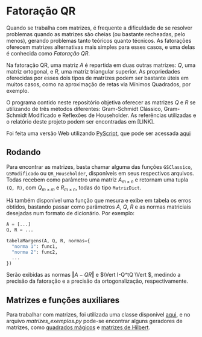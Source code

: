 # Fatoração QR

Quando se trabalha com matrizes, é frequente a dificuldade de se resolver problemas quando as matrizes são cheias (ou bastante recheadas, pelo menos), gerando problemas tanto teóricos quanto técnicos. As fatorações oferecem matrizes alternativas mais simples para esses casos, e uma delas é conhecida como <i>Fatoração QR</i>.

Na fatoração QR, uma matriz $A$ é repartida em duas outras matrizes: $Q$, uma matriz ortogonal, e $R$, uma matriz triangular superior. As propriedades oferecidas por esses dois tipos de matrizes podem ser bastante úteis em muitos casos, como na aproximação de retas via Mínimos Quadrados, por exemplo.

O programa contido neste repositório objetiva oferecer as matrizes $Q$ e $R$ se utilizando de três métodos diferentes: Gram-Schmidt Clássico, Gram-Schmidt Modificado e Reflexões de Householder. As referências utilizadas e o relatório deste projeto podem ser encontradas em [LINK]. 

Foi feita uma versão Web utilizando <a href="https://pyscript.net/">PyScript</a>, que pode ser acessada <a href="https://potalej.github.io/fatoracao-QR-web/">aqui</a>

## Rodando

Para encontrar as matrizes, basta chamar alguma das funções `GSClassico`, `GSModificado` ou `QR_Householder`, disponíveis em seus respectivos arquivos. Todas recebem como parâmetro uma matriz $A_{m \times n}$ e retornam uma tupla `(Q, R)`, com $Q_{m \times m}$ e $R_{m \times n}$, todas do tipo `MatrizDict`.

Há também disponível uma função que mesura e exibe em tabela os erros obtidos, bastando passar como parâmetros $A$, $Q$, $R$ e as normas matriciais desejadas num formato de dicionário. Por exemplo:
```Python
A = [...]
Q, R = ...

tabelaMargens(A, Q, R, normas={
  "norma 1": func1,
  "norma 2": func2,
  ...
})
```

Serão exibidas as normas $\Vert A-QR \Vert$ e $\Vert I-Q^tQ \Vert $, medindo a precisão da fatoração e a precisão da ortogonalização, respectivamente.

## Matrizes e funções auxiliares

Para trabalhar com matrizes, foi utilizada uma classe disponível <a href="https://github.com/Potalej/Matrizes-Dict">aqui</a>, e no arquivo <i>matrizes_exemplos.py</i> pode-se encontrar alguns geradores de matrizes, como <a href="https://en.wikipedia.org/wiki/Magic_square">quadrados mágicos</a> e <a href="https://en.wikipedia.org/wiki/Hilbert_matrix">matrizes de Hilbert</a>.
